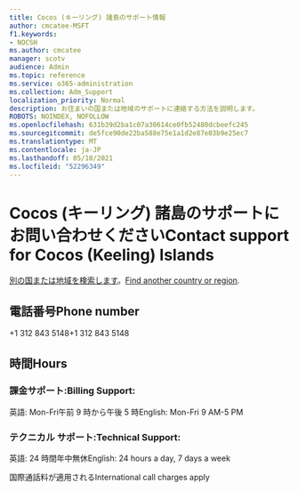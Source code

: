```yaml
---
title: Cocos (キーリング) 諸島のサポート情報
author: cmcatee-MSFT
f1.keywords:
- NOCSH
ms.author: cmcatee
manager: scotv
audience: Admin
ms.topic: reference
ms.service: o365-administration
ms.collection: Adm_Support
localization_priority: Normal
description: お住まいの国または地域のサポートに連絡する方法を説明します。
ROBOTS: NOINDEX, NOFOLLOW
ms.openlocfilehash: 631b39d2ba1c07a30614ce0fb52480dcbeefc245
ms.sourcegitcommit: de5fce90de22ba588e75e1a1d2e87e03b9e25ec7
ms.translationtype: MT
ms.contentlocale: ja-JP
ms.lasthandoff: 05/10/2021
ms.locfileid: "52296349"
---
```

# <a name="contact-support-for-cocos-keeling-islands"></a><span data-ttu-id="55a83-103">Cocos (キーリング) 諸島のサポートにお問い合わせください</span><span class="sxs-lookup"><span data-stu-id="55a83-103">Contact support for Cocos (Keeling) Islands</span></span>

<span data-ttu-id="55a83-104">[別の国または地域を検索します](../../business-video/get-help-support.md)。</span><span class="sxs-lookup"><span data-stu-id="55a83-104">[Find another country or region](../../business-video/get-help-support.md).</span></span>

## <a name="phone-number"></a><span data-ttu-id="55a83-105">電話番号</span><span class="sxs-lookup"><span data-stu-id="55a83-105">Phone number</span></span>
<span data-ttu-id="55a83-106">+1 312 843 5148</span><span class="sxs-lookup"><span data-stu-id="55a83-106">+1 312 843 5148</span></span>

## <a name="hours"></a><span data-ttu-id="55a83-107">時間</span><span class="sxs-lookup"><span data-stu-id="55a83-107">Hours</span></span>
### <a name="billing-support"></a><span data-ttu-id="55a83-108">課金サポート:</span><span class="sxs-lookup"><span data-stu-id="55a83-108">Billing Support:</span></span>

<span data-ttu-id="55a83-109">英語: Mon-Fri午前 9 時から午後 5 時</span><span class="sxs-lookup"><span data-stu-id="55a83-109">English: Mon-Fri 9 AM-5 PM</span></span>

### <a name="technical-support"></a><span data-ttu-id="55a83-110">テクニカル サポート:</span><span class="sxs-lookup"><span data-stu-id="55a83-110">Technical Support:</span></span>

<span data-ttu-id="55a83-111">英語: 24 時間年中無休</span><span class="sxs-lookup"><span data-stu-id="55a83-111">English: 24 hours a day, 7 days a week</span></span>

<span data-ttu-id="55a83-112">国際通話料が適用される</span><span class="sxs-lookup"><span data-stu-id="55a83-112">International call charges apply</span></span>
